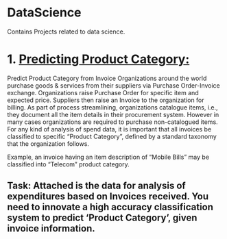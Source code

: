 # DataScience
Contains Projects related to data science.
# 1. [Predicting Product Category:](https://github.com/anandvipul/DataScience/tree/master/Predicting%20Product%20Category)
  Predict Product Category from Invoice
  Organizations around the world purchase goods & services from their suppliers via Purchase Order-Invoice exchange. Organizations    raise Purchase Order for specific item and expected price. Suppliers then raise an Invoice to the organization for billing. As part of process streamlining, organizations catalogue items, i.e., they document all the item details in their procurement system. However in many cases organizations are required to purchase non-catalogued items.
  For any kind of analysis of spend data, it is important that all invoices be classified to specific “Product Category”, defined by a standard taxonomy that the organization follows.
  
Example, an invoice having an item description of “Mobile Bills” may be classified into “Telecom” product category.

Task: Attached is the data for analysis of expenditures based on Invoices received. You need to innovate a high accuracy classification system to predict ‘Product Category’, given invoice information.
---
